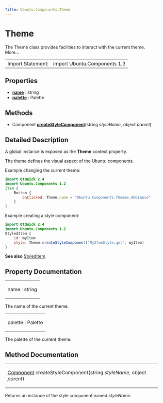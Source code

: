 ```yaml
---
Title: Ubuntu.Components.Theme
---
```

        
Theme
=====

<span class="subtitle"></span>
The Theme class provides facilities to interact with the current theme. More...

|                   |                              |
|-------------------|------------------------------|
| Import Statement: | import Ubuntu.Components 1.3 |

<span id="properties"></span>
Properties
----------

-   ****[name](#name-prop)**** : string
-   ****[palette](#palette-prop)**** : Palette

<span id="methods"></span>
Methods
-------

-   Component ****[createStyleComponent](#createStyleComponent-method)****(string *styleName*, object *parent*)

<span id="details"></span>
Detailed Description
--------------------

A global instance is exposed as the **Theme** context property.

The theme defines the visual aspect of the Ubuntu components.

Example changing the current theme:

``` qml
import QtQuick 2.4
import Ubuntu.Components 1.2
Item {
    Button {
        onClicked: Theme.name = "Ubuntu.Components.Themes.Ambiance"
    }
}
```

Example creating a style component:

``` qml
import QtQuick 2.4
import Ubuntu.Components 1.2
StyledItem {
    id: myItem
    style: Theme.createStyleComponent("MyItemStyle.qml", myItem)
}
```

**See also** [StyledItem](../Ubuntu.Components.StyledItem.md).

Property Documentation
----------------------

<table>
<colgroup>
<col width="100%" />
</colgroup>
<tbody>
<tr class="odd">
<td><p><span id="name-prop"></span><span class="name">name</span> : <span class="type">string</span></p></td>
</tr>
</tbody>
</table>

The name of the current theme.

<table>
<colgroup>
<col width="100%" />
</colgroup>
<tbody>
<tr class="odd">
<td><p><span id="palette-prop"></span><span class="name">palette</span> : <span class="type">Palette</span></p></td>
</tr>
</tbody>
</table>

The palette of the current theme.

Method Documentation
--------------------

<table>
<colgroup>
<col width="100%" />
</colgroup>
<tbody>
<tr class="odd">
<td><p><span id="createStyleComponent-method"></span><span class="type"><a href="QtQml.Component.md">Component</a></span> <span class="name">createStyleComponent</span>(<span class="type">string</span> <em>styleName</em>, <span class="type">object</span> <em>parent</em>)</p></td>
</tr>
</tbody>
</table>

Returns an instance of the style component named *styleName*.

